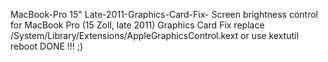 MacBook-Pro 15" Late-2011-Graphics-Card-Fix-
Screen brightness control for MacBook Pro (15 Zoll, late 2011) Graphics Card Fix 
replace /System/Library/Extensions/AppleGraphicsControl.kext
or use kextutil 
reboot
DONE !!! ;)
